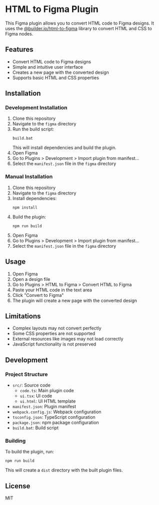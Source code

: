 # HTML to Figma Plugin

This Figma plugin allows you to convert HTML code to Figma designs. It uses the [@builder.io/html-to-figma](https://github.com/BuilderIO/html-to-figma) library to convert HTML and CSS to Figma nodes.

## Features

- Convert HTML code to Figma designs
- Simple and intuitive user interface
- Creates a new page with the converted design
- Supports basic HTML and CSS properties

## Installation

### Development Installation

1. Clone this repository
2. Navigate to the `figma` directory
3. Run the build script:
   ```
   build.bat
   ```
   This will install dependencies and build the plugin.
4. Open Figma
5. Go to Plugins > Development > Import plugin from manifest...
6. Select the `manifest.json` file in the `figma` directory

### Manual Installation

1. Clone this repository
2. Navigate to the `figma` directory
3. Install dependencies:
   ```
   npm install
   ```
4. Build the plugin:
   ```
   npm run build
   ```
5. Open Figma
6. Go to Plugins > Development > Import plugin from manifest...
7. Select the `manifest.json` file in the `figma` directory

## Usage

1. Open Figma
2. Open a design file
3. Go to Plugins > HTML to Figma > Convert HTML to Figma
4. Paste your HTML code in the text area
5. Click "Convert to Figma"
6. The plugin will create a new page with the converted design

## Limitations

- Complex layouts may not convert perfectly
- Some CSS properties are not supported
- External resources like images may not load correctly
- JavaScript functionality is not preserved

## Development

### Project Structure

- `src/`: Source code
  - `code.ts`: Main plugin code
  - `ui.tsx`: UI code
  - `ui.html`: UI HTML template
- `manifest.json`: Plugin manifest
- `webpack.config.js`: Webpack configuration
- `tsconfig.json`: TypeScript configuration
- `package.json`: npm package configuration
- `build.bat`: Build script

### Building

To build the plugin, run:

```
npm run build
```

This will create a `dist` directory with the built plugin files.

## License

MIT